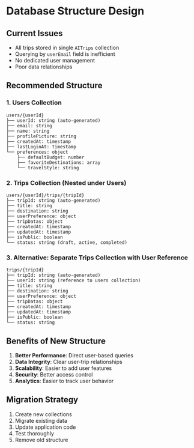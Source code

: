 # Database Structure Design

## Current Issues
- All trips stored in single `AITrips` collection
- Querying by `userEmail` field is inefficient
- No dedicated user management
- Poor data relationships

## Recommended Structure

### 1. Users Collection
```
users/{userId}
├── userId: string (auto-generated)
├── email: string
├── name: string
├── profilePicture: string
├── createdAt: timestamp
├── lastLoginAt: timestamp
└── preferences: object
    ├── defaultBudget: number
    ├── favoriteDestinations: array
    └── travelStyle: string
```

### 2. Trips Collection (Nested under Users)
```
users/{userId}/trips/{tripId}
├── tripId: string (auto-generated)
├── title: string
├── destination: string
├── userPreference: object
├── tripDatas: object
├── createdAt: timestamp
├── updatedAt: timestamp
├── isPublic: boolean
└── status: string (draft, active, completed)
```

### 3. Alternative: Separate Trips Collection with User Reference
```
trips/{tripId}
├── tripId: string (auto-generated)
├── userId: string (reference to users collection)
├── title: string
├── destination: string
├── userPreference: object
├── tripDatas: object
├── createdAt: timestamp
├── updatedAt: timestamp
├── isPublic: boolean
└── status: string
```

## Benefits of New Structure
1. **Better Performance**: Direct user-based queries
2. **Data Integrity**: Clear user-trip relationships
3. **Scalability**: Easier to add user features
4. **Security**: Better access control
5. **Analytics**: Easier to track user behavior

## Migration Strategy
1. Create new collections
2. Migrate existing data
3. Update application code
4. Test thoroughly
5. Remove old structure
